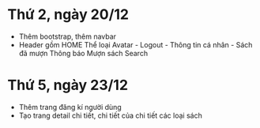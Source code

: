 # Thứ 2, ngày 20/12 
- Thêm bootstrap, thêm navbar
- Header gồm    HOME
                Thể loại
                Avatar  - Logout
                        - Thông tin cá nhân
                        - Sách đã mượn
                Thông báo
                Mượn sách
                Search
# Thứ 5, ngày 23/12
- Thêm trang đăng kí người dùng
- Tạo trang detail chi tiết, chi tiết của chi tiết các loại sách
